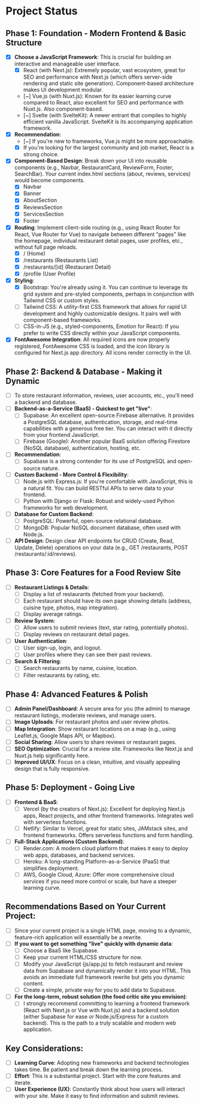 # Project Status

## Phase 1: Foundation - Modern Frontend & Basic Structure
- [x] **Choose a JavaScript Framework**: This is crucial for building an interactive and manageable user interface.
  - [x] React (with Next.js): Extremely popular, vast ecosystem, great for SEO and performance with Next.js (which offers server-side rendering and static site generation). Component-based architecture makes UI development modular.
  - [~] Vue.js (with Nuxt.js): Known for its easier learning curve compared to React, also excellent for SEO and performance with Nuxt.js. Also component-based.
  - [~] Svelte (with SvelteKit): A newer entrant that compiles to highly efficient vanilla JavaScript. SvelteKit is its accompanying application framework.
- [x] **Recommendation**:
    - [~] If you're new to frameworks, Vue.js might be more approachable.
    - [x] If you're looking for the largest community and job market, React is a strong choice.
- [x] **Component-Based Design**: Break down your UI into reusable components (e.g., Navbar, RestaurantCard, ReviewForm, Footer, SearchBar). Your current index.html sections (about, reviews, services) would become components.
    - [x] Navbar
    - [x] Banner
    - [x] AboutSection
    - [x] ReviewsSection
    - [x] ServicesSection
    - [x] Footer
- [x] **Routing**: Implement client-side routing (e.g., using React Router for React, Vue Router for Vue) to navigate between different "pages" like the homepage, individual restaurant detail pages, user profiles, etc., without full page reloads.
    - [x] / (Home)
    - [x] /restaurants (Restaurants List)
    - [x] /restaurants/[id] (Restaurant Detail)
    - [x] /profile (User Profile)
- [x] **Styling**:
  - [x] Bootstrap: You're already using it. You can continue to leverage its grid system and pre-styled components, perhaps in conjunction with Tailwind CSS or custom styles.
  - [ ] Tailwind CSS: A utility-first CSS framework that allows for rapid UI development and highly customizable designs. It pairs well with component-based frameworks.
  - [ ] CSS-in-JS (e.g., styled-components, Emotion for React): If you prefer to write CSS directly within your JavaScript components.
- [x] **FontAwesome Integration**: All required icons are now properly registered, FontAwesome CSS is loaded, and the icon library is configured for Next.js app directory. All icons render correctly in the UI.

## Phase 2: Backend & Database - Making it Dynamic
- [ ] To store restaurant information, reviews, user accounts, etc., you'll need a backend and database.
- [ ] **Backend-as-a-Service (BaaS) - Quickest to get "live"**:
  - [ ] Supabase: An excellent open-source Firebase alternative. It provides a PostgreSQL database, authentication, storage, and real-time capabilities with a generous free tier. You can interact with it directly from your frontend JavaScript.
  - [ ] Firebase (Google): Another popular BaaS solution offering Firestore (NoSQL database), authentication, hosting, etc.
- [ ] **Recommendation**: 
    - [ ] Supabase is a strong contender for its use of PostgreSQL and open-source nature.
- [ ] **Custom Backend - More Control & Flexibility**:
  - [ ] Node.js with Express.js: If you're comfortable with JavaScript, this is a natural fit. You can build RESTful APIs to serve data to your frontend.
  - [ ] Python with Django or Flask: Robust and widely-used Python frameworks for web development.
- [ ] **Database for Custom Backend**:
  - [ ] PostgreSQL: Powerful, open-source relational database.
  - [ ] MongoDB: Popular NoSQL document database, often used with Node.js.
- [ ] **API Design**: Design clear API endpoints for CRUD (Create, Read, Update, Delete) operations on your data (e.g., GET /restaurants, POST /restaurants/:id/reviews).

## Phase 3: Core Features for a Food Review Site
- [ ] **Restaurant Listings & Details**:
  - [ ] Display a list of restaurants (fetched from your backend).
  - [ ] Each restaurant should have its own page showing details (address, cuisine type, photos, map integration).
  - [ ] Display average ratings.
- [ ] **Review System**:
  - [ ] Allow users to submit reviews (text, star rating, potentially photos).
  - [ ] Display reviews on restaurant detail pages.
- [ ] **User Authentication**:
  - [ ] User sign-up, login, and logout.
  - [ ] User profiles where they can see their past reviews.
- [ ] **Search & Filtering**:
  - [ ] Search restaurants by name, cuisine, location.
  - [ ] Filter restaurants by rating, etc.

## Phase 4: Advanced Features & Polish
- [ ] **Admin Panel/Dashboard**: A secure area for you (the admin) to manage restaurant listings, moderate reviews, and manage users.
- [ ] **Image Uploads**: For restaurant photos and user review photos.
- [ ] **Map Integration**: Show restaurant locations on a map (e.g., using Leaflet.js, Google Maps API, or Mapbox).
- [ ] **Social Sharing**: Allow users to share reviews or restaurant pages.
- [ ] **SEO Optimization**: Crucial for a review site. Frameworks like Next.js and Nuxt.js help significantly here.
- [ ] **Improved UI/UX**: Focus on a clean, intuitive, and visually appealing design that is fully responsive.

## Phase 5: Deployment - Going Live
- [ ] **Frontend & BaaS**:
  - [ ] Vercel (by the creators of Next.js): Excellent for deploying Next.js apps, React projects, and other frontend frameworks. Integrates well with serverless functions.
  - [ ] Netlify: Similar to Vercel, great for static sites, JAMstack sites, and frontend frameworks. Offers serverless functions and form handling.
- [ ] **Full-Stack Applications (Custom Backend)**:
  - [ ] Render.com: A modern cloud platform that makes it easy to deploy web apps, databases, and backend services.
  - [ ] Heroku: A long-standing Platform-as-a-Service (PaaS) that simplifies deployment.
  - [ ] AWS, Google Cloud, Azure: Offer more comprehensive cloud services if you need more control or scale, but have a steeper learning curve.

## Recommendations Based on Your Current Project:
- [ ] Since your current project is a single HTML page, moving to a dynamic, feature-rich application will essentially be a rewrite.
- [ ] **If you want to get something "live" quickly with dynamic data**:
  - [ ] Choose a BaaS like Supabase.
  - [ ] Keep your current HTML/CSS structure for now.
  - [ ] Modify your JavaScript (js/app.js) to fetch restaurant and review data from Supabase and dynamically render it into your HTML. This avoids an immediate full framework rewrite but gets you dynamic content.
  - [ ] Create a simple, private way for you to add data to Supabase.
- [ ] **For the long-term, robust solution (the food critic site you envision)**:
  - [ ] I strongly recommend committing to learning a frontend framework (React with Next.js or Vue with Nuxt.js) and a backend solution (either Supabase for ease or Node.js/Express for a custom backend). This is the path to a truly scalable and modern web application.

## Key Considerations:
- [ ] **Learning Curve**: Adopting new frameworks and backend technologies takes time. Be patient and break down the learning process.
- [ ] **Effort**: This is a substantial project. Start with the core features and iterate.
- [ ] **User Experience (UX)**: Constantly think about how users will interact with your site. Make it easy to find information and submit reviews. 